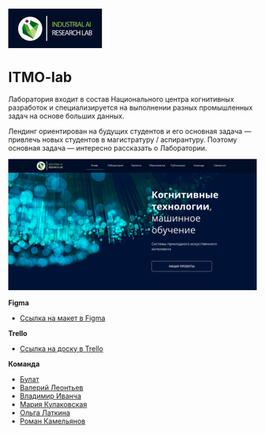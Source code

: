 [![LOGO](./src/images/logo-readme.png)](https://olgalatkina.github.io/itmo-lab/ "Code ♥ Wizards")

# ITMO-lab

Лаборатория входит в состав Национального центра когнитивных разработок и специализируется на выполнении разных промышленных задач на основе больших данных.

Лендинг ориентирован на будущих студентов и его основная задача — привлечь новых студентов в магистратуру / аспирантуру. Поэтому основная задача — интересно рассказать о Лаборатории.

![screenshot](./src/images/preview.png)

**Figma**

* [Ссылка на макет в Figma](https://www.figma.com/file/1V8lzi168fbxjb5cm5gVj0/PAGE-SG_ITMO?node-id=0%3A1)

**Trello**

* [Ссылка на доску в Trello](https://trello.com/b/eQZmnSOe/itmo)

**Команда**
- [Булат](https://github.com/XcQuake)
- [Валерий Леонтьев](https://github.com/F4RR311)
- [Владимир Иванча](https://github.com/VladimirIvancha)
- [Мария Кулаковская](https://github.com/Smolib)
- [Ольга Латкина](https://github.com/olgalatkina)
- [Роман Камельянов](https://github.com/kamelyanov)
